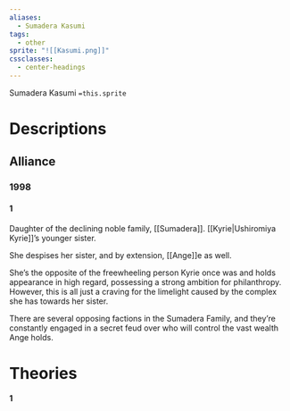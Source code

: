 ```yaml
---
aliases:
  - Sumadera Kasumi
tags:
  - other
sprite: "![[Kasumi.png]]"
cssclasses:
  - center-headings
---
```

Sumadera Kasumi
`=this.sprite`
# Descriptions

## Alliance
### 1998
#### 1
Daughter of the declining noble family, [[Sumadera]].
[[Kyrie|Ushiromiya Kyrie]]’s younger sister.

She despises her sister, and by extension, [[Ange]]e as well.

She’s the opposite of the freewheeling person Kyrie once was and holds appearance in high regard, possessing a strong ambition for philanthropy. However, this is all just a craving for the limelight caused by the complex she has towards her sister.

There are several opposing factions in the Sumadera Family, and they’re constantly engaged in a secret feud over who will control the vast wealth Ange holds.
# Theories
#### 1
